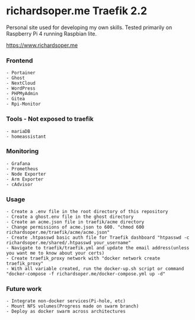 # richardsoper.me Traefik 2.2

Personal site used for developing my own skills.
Tested primarily on Raspberry Pi 4 running Raspbian lite.

https://www.richardsoper.me

### Frontend

    - Portainer
    - Ghost
    - NextCloud
    - WordPress
    - PHPMyAdmin
    - Gitea
    - Rpi-Monitor

### Tools - Not exposed to traefik

    - mariaDB
    - homeassistant

### Monitoring

    - Grafana
    - Prometheus
    - Node Exporter
    - Arm Exporter
    - cAdvisor

### Usage

    - Create a .env file in the root directory of this repository
    - Create a ghost.env file in the ghost directory
    - Create an acme.json file in traefik/acme directory
    - Change permissions of acme.json to 600. "chmod 600 richardsoper.me/traefik/acme/acme.json"
    - Create .htpasswd basic auth file for Traefik dashboard "htpasswd -c richardsoper.me/shared/.htpasswd your_username"
    - Navigate to traefik/traefik.yml and update the email address(unless you want me to know about your certs)
    - Create traefik_proxy network with "docker network create traefik_proxy"
    - With all variable created, run the docker-up.sh script or command "docker-compose -f richardsoper.me/docker-compose.yml up -d"

### Future work

    - Integrate non-docker services(Pi-hole, etc)
    - Mount NFS volumes(Progress made on swarm branch)
    - Deploy as docker swarm across architectures
